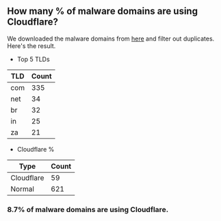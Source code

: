 ## How many % of malware domains are using Cloudflare?


We downloaded the malware domains from [here](https://urlhaus.abuse.ch) and filter out duplicates.
Here's the result.


[//]: # (start replacement)


- Top 5 TLDs

| TLD | Count |
| --- | --- |
| com | 335 |
| net | 34 |
| br | 32 |
| in | 25 |
| za | 21 |


- Cloudflare %

| Type | Count |
| --- | --- |
| Cloudflare | 59 |
| Normal | 621 |


### 8.7% of malware domains are using Cloudflare.